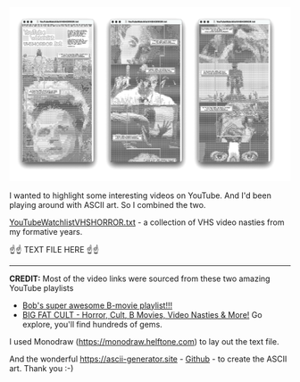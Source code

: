 ![Image preview of watchlist ascii art](https://github.com/aaiiintt/youtubewatchlist.txt/blob/f453a033f83f5ae649377e7ddb65cc94f20d1c39/YouTubeWatchlistVHSHORROR.png)

I wanted to highlight some interesting videos on YouTube. And I'd been playing around with ASCII art. So I combined the two. 

[YouTubeWatchlistVHSHORROR.txt](https://raw.githubusercontent.com/aaiiintt/youtubewatchlist.txt/main/YouTubeWatchlistVHSHORROR.txt) - a collection of VHS video nasties from my formative years.

☝️☝️ TEXT FILE HERE ☝️☝️

---

**CREDIT:**
Most of the video links were sourced from these two amazing YouTube playlists 
- [Bob's super awesome B-movie playlist!!!](https://youtube.com/playlist?list=PLAx7GszKPjfhcCAwDVnQH7VLXyZsl5Bog&si=MjTgHb1nRZuJ35Xi)
- [BIG FAT CULT - Horror, Cult, B Movies, Video Nasties & More!](https://youtube.com/playlist?list=PLFFjziTVgklgq8HULzkZbtG2lFjY5E-qS&si=zIk0RziB5uQxmiLu)
Go explore, you'll find hundreds of gems.

I used Monodraw (https://monodraw.helftone.com) to lay out the text file.

And the wonderful https://ascii-generator.site - [Github](https://github.com/hermanTenuki/ASCII-Generator.site) - to create the ASCII art. 
Thank you :-)
